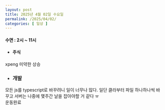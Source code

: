 ```yaml
---
layout: post
title: 2025년 4월 02일 수요일
permalink: /2025/04/02/
categories: [ 일상 ]
---
```

#### 수면 : 2시 ~ 11시<br/>
* #### 주식<br/>
xpeng 미약한 상승<br/>
* ### 개발<br/>
모든 js를 typescript로 바꾸려니 일이 너무나 많다. 일단 클라부터 파일 하나하나씩 바꾸고 서버는 나중에 몇주간 날을 잡아야할 거 같다 ㅠ<br/>
운동완료